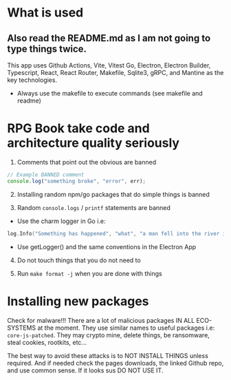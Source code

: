 # What is used

## Also read the README.md as I am not going to type things twice.

This app uses Github Actions, Vite, Vitest Go, Electron, Electron Builder, Typescript, React, React Router, Makefile, Sqlite3, gRPC, and Mantine as the key technologies.

- Always use the makefile to execute commands (see makefile and readme)

# RPG Book take code and architecture quality seriously

1. Comments that point out the obvious are banned

```js
// Example BANNED comment
console.log("something broke", "error", err);
```

2. Installing random npm/go packages that do simple things is banned

3. Random `console.logs` / `printf` statements are banned

- Use the charm logger in Go i.e:

```go
log.Info("Something has happened", "what", "a man fell into the river in lego city", "when", time.Now())
```

- Use getLogger() and the same conventions in the Electron App

4. Do not touch things that you do not need to

5. Run `make format -j` when you are done with things

# Installing new packages

Check for malware!!! There are a lot of malicious packages IN ALL ECO-SYSTEMS at the moment. They use similar names to useful packages i.e: `core-js-patched`. They may crypto mine, delete things, be ransomware, steal cookies, rootkits, etc...

The best way to avoid these attacks is to NOT INSTALL THINGS unless required. And if needed check the pages downloads, the linked Github repo, and use common sense. If it looks sus DO NOT USE IT.

